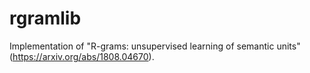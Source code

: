 # rgramlib
Implementation of "R-grams: unsupervised learning of semantic units" (https://arxiv.org/abs/1808.04670). 
